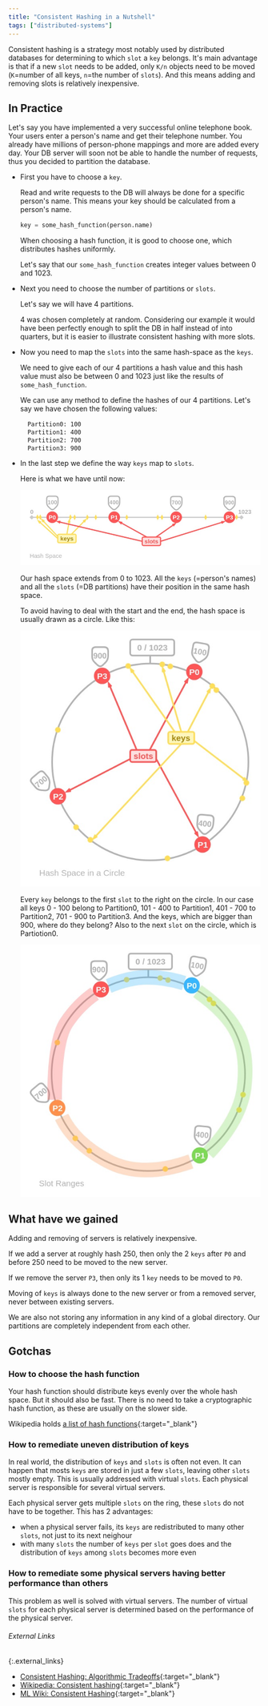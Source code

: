 ```yaml
---
title: "Consistent Hashing in a Nutshell"
tags: ["distributed-systems"]
---
```


Consistent hashing is a strategy most notably used by distributed databases for determining to which `slot` a `key` belongs. It's main advantage is that if a new `slot` needs to be added, only `K/n` objects need to be moved  (`K`=number of all keys, `n`=the number of `slots`). And this means adding and removing slots is relatively inexpensive.

## In Practice

Let's say you have implemented a very successful online telephone book. Your users enter a person's name and get their telephone number. You already have millions of person-phone mappings and more are added every day. Your DB server will soon not be able to handle the number of requests, thus you decided to partition the database.

- First you have to choose a `key`. 

  Read and write requests to the DB will always be done for a specific person's name. This means your key should be calculated from a person's name. 

  ```python
  key = some_hash_function(person.name)
  ```
  
  When choosing a hash function, it is good to choose one, which distributes hashes uniformly.  
  
  Let's say that our `some_hash_function` creates integer values between 0 and 1023. 

- Next you need to choose the number of partitions or `slots`. 

  Let's say we will have 4 partitions. 

  4 was chosen completely at random. Considering our example it would have been perfectly enough to split the DB in half instead of into quarters, but it is easier to illustrate consistent hashing with more slots.

- Now you need to map the `slots` into the same hash-space as the `keys`.

  We need to give each of our 4 partitions a hash value and this hash value must also be between 0 and 1023 just like the results of `some_hash_function`. 

  We can use any method to define the hashes of our 4 partitions. Let's say we have chosen the following values: 
  
  ```
    Partition0: 100
    Partition1: 400
    Partition2: 700
    Partition3: 900
  ```

- In the last step we define the way `keys` map to `slots`.

  Here is what we have until now:

  ![hash-space-line](/assets/consistent-hashing-space-line.jpg)

  Our hash space extends from 0 to 1023. All the `keys` (=person's names) and all the `slots` (=DB partitions) have their position in the same hash space.

  To avoid having to deal with the start and the end, the hash space is usually drawn as a circle. Like this:

  ![hash-space-circle](/assets/consistent-hashing-space-circle.jpg)

  Every `key` belongs to the first `slot` to the right on the circle. In our case all keys 0 - 100 belong to Partition0, 101 - 400 to Partition1, 401 - 700 to Partition2, 701 - 900 to Partition3. And the keys, which are bigger than 900, where do they belong? Also to the next `slot` on the circle, which is Partiotion0.

  ![hash-space-ranges](/assets/consistent-hashing-space-ranges.jpg)

  
## What have we gained 

Adding and removing of servers is relatively inexpensive.
  
If we add a server at roughly hash 250, then only the 2 `keys` after `P0` and before 250 need to be moved to the new server.

If we remove the server `P3`, then only its 1 `key` needs to be moved to `P0`.

Moving of `keys` is always done to the new server or from a removed server, never between existing servers.

We are also not storing any information in any kind of a global directory. Our partitions are completely independent from each other.

## Gotchas

### How to choose the hash function

Your hash function should distribute keys evenly over the whole hash space. But it should also be fast. There is no need to take a cryptographic hash function, as these are usually on the slower side.

Wikipedia holds [a list of hash functions](https://en.wikipedia.org/wiki/List_of_hash_functions){:target="_blank"}

### How to remediate uneven distribution of keys

In real world, the distribution of `keys` and `slots` is often not even. It can happen that mosts `keys` are stored in just a few `slots`, leaving other `slots` mostly empty. This is usually addressed with virtual `slots`. Each physical server is responsible for several virtual servers.

Each physical server gets multiple `slots` on the ring, these `slots` do not have to be together. This has 2 advantages: 
- when a physical server fails, its `keys` are redistributed to many other `slots`, not just to its next neighour
- with many `slots` the number of `keys` per `slot` goes does and the distribution of `keys` among `slots` becomes more even

### How to remediate some physical servers having better performance than others

This problem as well is solved with virtual servers. The number of virtual `slots` for each physical server is determined based on the performance of the physical server.


###### External Links
{:.external_links}

- [Consistent Hashing: Algorithmic Tradeoffs](https://medium.com/@dgryski/consistent-hashing-algorithmic-tradeoffs-ef6b8e2fcae8){:target="_blank"}
- [Wikipedia: Consistent hashing](https://en.wikipedia.org/wiki/Consistent_hashing){:target="_blank"}
- [ML Wiki: Consistent Hashing](http://mlwiki.org/index.php/Consistent_Hashing#Virtual_Nodes){:target="_blank"}

